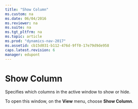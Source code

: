 ```yaml
---
title: "Show Column"
ms.custom: na
ms.date: 06/04/2016
ms.reviewer: na
ms.suite: na
ms.tgt_pltfrm: na
ms.topic: article
ms.prod: "dynamics-nav-2017"
ms.assetid: cb15d031-b112-476d-9ff0-17e79d9de958
caps.latest.revision: 6
manager: edupont
---
```

# Show Column
Specifies which columns in the active window to show or hide.  
  
 To open this window, on the **View** menu, choose **Show Column**.